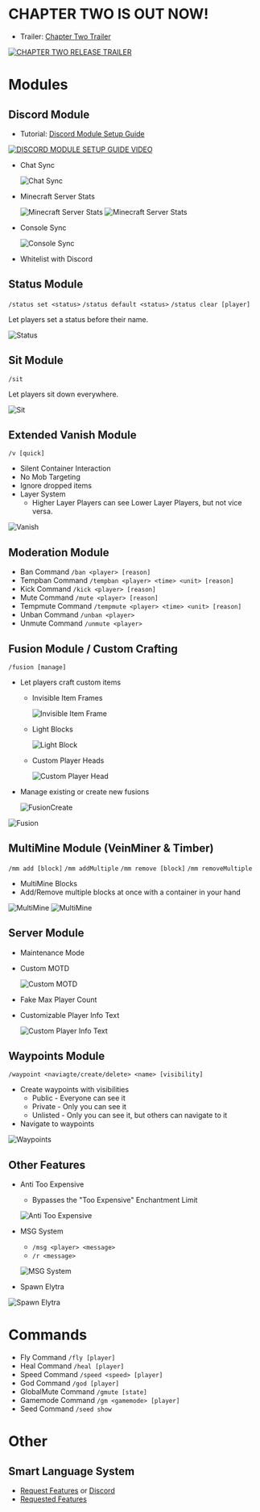 # CHAPTER TWO IS OUT NOW!

- Trailer: [Chapter Two Trailer](https://youtu.be/gQi54Pd_SWE)

[![CHAPTER TWO RELEASE TRAILER](https://img.youtube.com/vi/gQi54Pd_SWE/0.jpg)](https://youtu.be/gQi54Pd_SWE)

# Modules

## Discord Module

- Tutorial: [Discord Module Setup Guide](https://youtu.be/YQiYSjEcdMk)

[![DISCORD MODULE SETUP GUIDE VIDEO](https://img.youtube.com/vi/YQiYSjEcdMk/0.jpg)](https://youtu.be/YQiYSjEcdMk)

- Chat Sync

  ![Chat Sync](./readme-assets/Discord_ChatSync.png)
- Minecraft Server Stats

  ![Minecraft Server Stats](./readme-assets/Discord_DescStats.png)
  ![Minecraft Server Stats](./readme-assets/Discord_ChannelStats.png)
- Console Sync

  ![Console Sync](./readme-assets/Discord_ConsoleSync.png)
- Whitelist with Discord

## Status Module

`/status set <status>`
`/status default <status>`
`/status clear [player]`

Let players set a status before their name.

![Status](./readme-assets/Status.png)

## Sit Module

`/sit`

Let players sit down everywhere.

![Sit](./readme-assets/Sit.png)

## Extended Vanish Module

`/v [quick]`

- Silent Container Interaction
- No Mob Targeting
- Ignore dropped items
- Layer System
    - Higher Layer Players can see Lower Layer Players, but not vice versa.

![Vanish](./readme-assets/Vanish.png)

## Moderation Module

- Ban Command `/ban <player> [reason]`
- Tempban Command `/tempban <player> <time> <unit> [reason]`
- Kick Command `/kick <player> [reason]`
- Mute Command `/mute <player> [reason]`
- Tempmute Command `/tempmute <player> <time> <unit> [reason]`
- Unban Command `/unban <player>`
- Unmute Command `/unmute <player>`

## Fusion Module / Custom Crafting

`/fusion [manage]`

- Let players craft custom items
    - Invisible Item Frames

      ![Invisible Item Frame](./readme-assets/Fusion_INVISFRAME.png)

    - Light Blocks

      ![Light Block](./readme-assets/Fusion_LIGHTBLOCK.png)

    - Custom Player Heads

      ![Custom Player Head](./readme-assets/Fusion_CUSTOMHEAD.png)

- Manage existing or create new fusions

  ![FusionCreate](./readme-assets/Fusion_Create.png)

![Fusion](./readme-assets/FusionInv.png)

## MultiMine Module (VeinMiner & Timber)

`/mm add [block]`
`/mm addMultiple`
`/mm remove [block]`
`/mm removeMultiple`

- MultiMine Blocks
- Add/Remove multiple blocks at once with a container in your hand

![MultiMine](./readme-assets/MultiMine.gif)
![MultiMine](./readme-assets/MultiMine2.gif)

## Server Module

- Maintenance Mode
- Custom MOTD

  ![Custom MOTD](./readme-assets/ServerList.png)
- Fake Max Player Count
- Customizable Player Info Text

  ![Custom Player Info Text](./readme-assets/ServerInfo.png)

## Waypoints Module

`/waypoint <naviagte/create/delete> <name> [visibility]`

- Create waypoints with visibilities
    - Public - Everyone can see it
    - Private - Only you can see it
    - Unlisted - Only you can see it, but others can navigate to it
- Navigate to waypoints

![Waypoints](./readme-assets/Waypoint.png)

## Other Features

- Anti Too Expensive
    - Bypasses the "Too Expensive" Enchantment Limit

  ![Anti Too Expensive](./readme-assets/AntiTooExpensive.png)

- MSG System
    - `/msg <player> <message>`
    - `/r <message>`

  ![MSG System](./readme-assets/MSG.png)

- Spawn Elytra

![Spawn Elytra](./readme-assets/SpawnElytra.png)

# Commands
- Fly Command `/fly [player]`
- Heal Command `/heal [player]`
- Speed Command `/speed <speed> [player]`
- God Command `/god [player]`
- GlobalMute Command `/gmute [state]`
- Gamemode Command `/gm <gamemode> [player]`
- Seed Command `/seed show`

# Other

## Smart Language System

- [Request Features](https://github.com/YV-Network/YVtils-SMP/issues/new?assignees=&labels=feature+request&template=feature_request.md&title=) or
  [Discord](https://discord.gg/qHpMsduU7p)
- [Requested Features](http://padlet.com/WolfiiYV/yvtilssmp)
